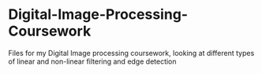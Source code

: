 # Digital-Image-Processing-Coursework
Files for my Digital Image processing coursework, looking at different types of linear and non-linear filtering and edge detection
